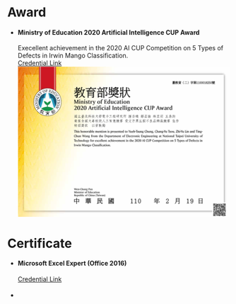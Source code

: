 # Award
* #### Ministry of Education 2020 Artificial Intelligence CUP Award
    Execellent achievement in the 2020 AI CUP Competition on 5 Types of Defects in Irwin Mango Classification.  
    [Credential Link](https://global.turingcerts.com/co/cert?id=790)  
    <img src="AI_CUP_Mango.png">  

# Certificate
* #### Microsoft Excel Expert (Office 2016)
    [Credential Link](https://www.youracclaim.com/badges/9297ec9a-c475-4673-b983-459e575f55b9?source=linked_in_profile)  

* #### 